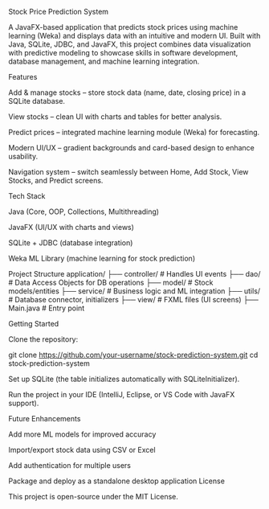 Stock Price Prediction System

A JavaFX-based application that predicts stock prices using machine learning (Weka) and displays data with an intuitive and modern UI. Built with Java, SQLite, JDBC, and JavaFX, this project combines data visualization with predictive modeling to showcase skills in software development, database management, and machine learning integration.

Features

Add & manage stocks – store stock data (name, date, closing price) in a SQLite database.

View stocks – clean UI with charts and tables for better analysis.

Predict prices – integrated machine learning module (Weka) for forecasting.

Modern UI/UX – gradient backgrounds and card-based design to enhance usability.

Navigation system – switch seamlessly between Home, Add Stock, View Stocks, and Predict screens.

Tech Stack

Java (Core, OOP, Collections, Multithreading)

JavaFX (UI/UX with charts and views)

SQLite + JDBC (database integration)

Weka ML Library (machine learning for stock prediction)

Project Structure
application/
 ├── controller/      # Handles UI events
 ├── dao/             # Data Access Objects for DB operations
 ├── model/           # Stock models/entities
 ├── service/         # Business logic and ML integration
 ├── utils/           # Database connector, initializers
 ├── view/            # FXML files (UI screens)
 ├── Main.java        # Entry point

Getting Started

Clone the repository:

git clone https://github.com/your-username/stock-prediction-system.git
cd stock-prediction-system


Set up SQLite (the table initializes automatically with SQLiteInitializer).

Run the project in your IDE (IntelliJ, Eclipse, or VS Code with JavaFX support).

Future Enhancements

Add more ML models for improved accuracy

Import/export stock data using CSV or Excel

Add authentication for multiple users

Package and deploy as a standalone desktop application
License

This project is open-source under the MIT License.
